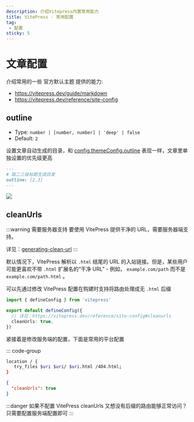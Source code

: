 ```yaml
---
description: 介绍Vitepress内置常用能力
title: VitePress - 常用配置
tag:
 - 配置
sticky: 5
---
```


# 文章配置
介绍常用的一些 官方默认主题 提供的能力: 
* https://vitepress.dev/guide/markdown
* https://vitepress.dev/reference/site-config

## outline
* Type: `number | [number, number] | 'deep' | false`
* Default: `2`

设置文章自动生成的目录，和 [config.themeConfig.outline](https://vitepress.dev/reference/default-theme-config#outline) 表现一样，文章里单独设置的优先级更高

```md
---
# 取二三级标题生成目录
outline: [2,3]
---
```

![](https://img.cdn.sugarat.top/mdImg/MTY3NzE2MzY5MzMyMA==677163693320)

## cleanUrls
:::warning 需要服务器支持
要使用 VitePress 提供干净的 URL，需要服务器端支持。

详见：[generating-clean-url](https://vitepress.dev/guide/routing#generating-clean-url)
:::

默认情况下，VitePress 解析以 `.html` 结尾的 URL 的入站链接。但是，某些用户可能更喜欢不带 `.html` 扩展名的“干净 URL” - 例如， `example.com/path` 而不是 `example.com/path.html` 。

可以先通过修改 VitePress 配置在购建时支持将路由处理成无 `.html` 后缀
```ts
import { defineConfig } from 'vitepress'

export default defineConfig({
  // 详见：https://vitepress.dev/reference/site-config#cleanurls
  cleanUrls: true,
})
```

紧接着是修改服务端的配置，下面是常用的平台配置

::: code-group
```sh [Nginx]
location / {
   try_files $uri $uri/ $uri.html /404.html;
}
```

```json [Vercel]
{
  "cleanUrls": true
}
```
:::danger 如果不配置 VitePress cleanUrls 又想没有后缀的路由能够正常访问？
只需要配置服务端配置即可
:::